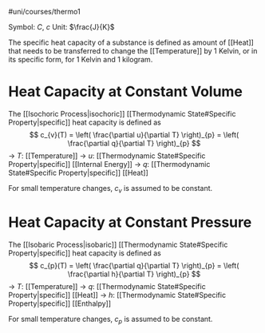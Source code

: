 #uni/courses/thermo1 

Symbol: $C$, $c$
Unit: $\frac{J}{K}$

The specific heat capacity of a substance is defined as amount of [[Heat]] that needs to be transferred to change the [[Temperature]] by 1 Kelvin, or in its specific form, for 1 Kelvin and 1 kilogram.

# Heat Capacity at Constant Volume

The [[Isochoric Process|isochoric]] [[Thermodynamic State#Specific Property|specific]] heat capacity is defined as
$$
c_{v}(T) = \left( \frac{\partial u}{\partial T} \right)_{p} = \left( \frac{\partial q}{\partial T} \right)_{p}
$$
-> $T$: [[Temperature]]
-> $u$: [[Thermodynamic State#Specific Property|specific]] [[Internal Energy]]
-> $q$: [[Thermodynamic State#Specific Property|specific]] [[Heat]]

For small temperature changes, $c_{v}$ is assumed to be constant.

# Heat Capacity at Constant Pressure

The [[Isobaric Process|isobaric]] [[Thermodynamic State#Specific Property|specific]] heat capacity is defined as
$$
c_{p}(T) = \left( \frac{\partial q}{\partial T} \right)_{p} = \left( \frac{\partial h}{\partial T} \right)_{p}
$$
-> $T$: [[Temperature]]
-> $q$: [[Thermodynamic State#Specific Property|specific]] [[Heat]]
-> $h$: [[Thermodynamic State#Specific Property|specific]] [[Enthalpy]]

For small temperature changes, $c_{p}$ is assumed to be constant.
